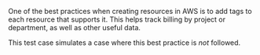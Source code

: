 One of the best practices when creating resources in AWS is to add tags
to each resource that supports it. This helps track billing by project or department,
as well as other useful data.

This test case simulates a case where this best practice is _not_ followed.